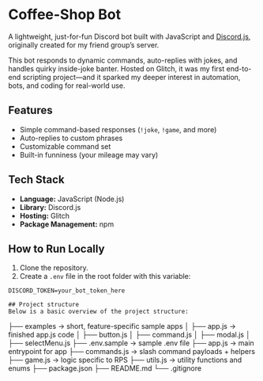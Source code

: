 # Coffee-Shop Bot

A lightweight, just-for-fun Discord bot built with JavaScript and [Discord.js](https://discord.js.org/), originally created for my friend group’s server.

This bot responds to dynamic commands, auto-replies with jokes, and handles quirky inside-joke banter. Hosted on Glitch, it was my first end-to-end scripting project—and it sparked my deeper interest in automation, bots, and coding for real-world use.

## Features

- Simple command-based responses (`!joke`, `!game`, and more)
- Auto-replies to custom phrases
- Customizable command set
- Built-in funniness (your mileage may vary)

## Tech Stack

- **Language:** JavaScript (Node.js)
- **Library:** Discord.js
- **Hosting:** Glitch
- **Package Management:** npm

## How to Run Locally

1. Clone the repository.
2. Create a `.env` file in the root folder with this variable:

```env
DISCORD_TOKEN=your_bot_token_here

## Project structure
Below is a basic overview of the project structure:

```
├── examples    -> short, feature-specific sample apps
│   ├── app.js  -> finished app.js code
│   ├── button.js
│   ├── command.js
│   ├── modal.js
│   ├── selectMenu.js
├── .env.sample -> sample .env file
├── app.js      -> main entrypoint for app
├── commands.js -> slash command payloads + helpers
├── game.js     -> logic specific to RPS
├── utils.js    -> utility functions and enums
├── package.json
├── README.md
└── .gitignore
```

